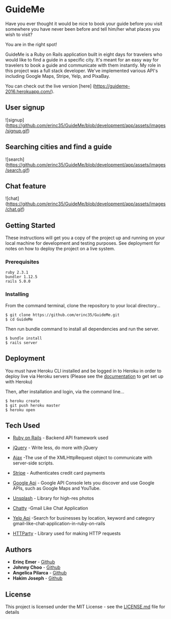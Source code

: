 # GuideMe

Have you ever thought it would be nice to book your guide before you visit somewhere you have never been before and tell him/her what places you wish to visit?

You are in the right spot!

GuideMe is a Ruby on Rails application built in eight days for travelers who would like to find a guide in a specific city. It's meant for an easy way for travelers to book a guide and communicate with them instantly. My role in this project was a full stack developer. We've implemented various API's including Google Maps, Stripe, Yelp, and PixaBay.

You can check out the live version [here] (https://guideme-2016.herokuapp.com/).

## User signup

![signup] (https://github.com/erinc35/GuideMe/blob/development/app/assets/images/signup.gif)

## Searching cities and find a guide

![search] (https://github.com/erinc35/GuideMe/blob/development/app/assets/images/search.gif)

## Chat feature

![chat] (https://github.com/erinc35/GuideMe/blob/development/app/assets/images/chat.gif)

## Getting Started

These instructions will get you a copy of the project up and running on your local machine for development and testing purposes. See deployment for notes on how to deploy the project on a live system.

### Prerequisites

```
ruby 2.3.1
bundler 1.12.5
rails 5.0.0
```

### Installing
From the command terminal, clone the repository to your local directory...
```
$ git clone https://github.com/erinc35/GuideMe.git
$ cd GuideMe
```

Then run bundle command to install all dependencies and run the server.

```
$ bundle install
$ rails server
```

## Deployment

You must have Heroku CLI installed and be logged in to Heroku in order to deploy live via Heroku servers
(Please see the [documentation](https://devcenter.heroku.com) to get set up with Heroku)

Then, after installation and login, via the command line...
```
$ heroku create
$ git push heroku master
$ heroku open
```
## Tech Used

* [Ruby on Rails](http://api.rubyonrails.org/) - Backend API framework used
* [jQuery](https://jquery.com/) - Write less, do more with jQuery
* [Ajax](https://developer.mozilla.org/en-US/docs/AJAX/Getting_Started) -The use of the XMLHttpRequest object to communicate with server-side scripts.

* [Stripe](https://stripe.com/docs/api) - Authenticates credit card payments
* [Google Api](https://console.developers.google.com/?pli=1) - Google API Console lets you discover and use Google APIs, such as Google Maps and YouTube.
* [Unsplash](https://unsplash.com/developers) - Library for high-res photos
* [Chatty](http://josephndungu.com/tutorials/) -Gmail Like Chat Application
* [Yelp Api](https://www.yelp.com/developers/documentation/v2/overview) -Search for businesses by location, keyword and category
gmail-like-chat-application-in-ruby-on-rails
* [HTTParty](https://github.com/jnunemaker/httparty) - Library used for making HTTP requests

## Authors

* **Erinç Emer** - [Github](https://github.com/erinc35)
* **Johnny Choo** - [Github](https://github.com/jchoo157)
* **Angelica Pilarca** - [Github](https://github.com/APilarca)
* **Hakim Joseph** - [Github](https://github.com/HakimJoseph)

## License

This project is licensed under the MIT License - see the [LICENSE.md](LICENSE.md) file for details

